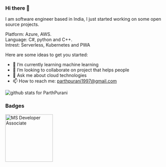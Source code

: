 ### Hi there 👋

I am software engineer based in India, I just started working on some open source projects.

Platform: Azure, AWS.</br>
Language: C#, python and C++.</br>
Intrest: Serverless, Kubernetes and PWA
<!--
**ParthPurani/ParthPurani** is a ✨ _special_ ✨ repository because its `README.md` (this file) appears on your GitHub profile.
--->
Here are some ideas to get you started:

- 🌱 I’m currently learning machine learning
- 👯 I’m looking to collaborate on project that helps people
- 💬 Ask me about cloud technologies
- 📫 How to reach me: parthpurani1997@gmail.com

<img  src="https://github-readme-stats.vercel.app/api?username=ParthPurani&show_icons=true&icon_color=0366d6&bg_color=ffffff&hide_title=true" alt="github stats for ParthPurani">


### Badges

<img align="left" alt="MS Developer Associate" width="150px" src="https://user-images.githubusercontent.com/26428719/147209122-b3345c3f-c910-4907-9246-3a2e594e5fd2.png" />
